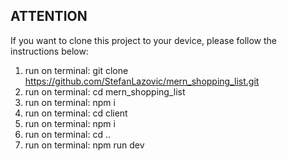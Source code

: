 ## ATTENTION
If you want to clone this project to your device, please follow the instructions below:
1. run on terminal: git clone https://github.com/StefanLazovic/mern_shopping_list.git
2. run on terminal: cd mern_shopping_list
3. run on terminal: npm i
4. run on terminal: cd client
5. run on terminal: npm i
6. run on terminal: cd ..
7. run on terminal: npm run dev
